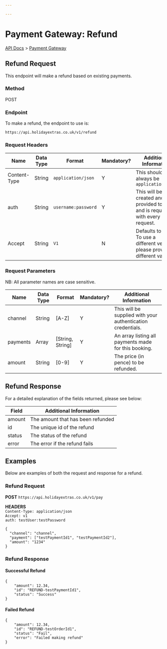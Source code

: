 ```yaml
---

---
```


# Payment Gateway: Refund

[API Docs](/payment-gateway/) > [Payment Gateway](refund)

## Refund Request

This endpoint will make a refund based on existing payments.

### Method

POST

### Endpoint

To make a refund, the endpoint to use is:

```
https://api.holidayextras.co.uk/v1/refund
```

### Request Headers

| Name  | Data Type | Format | Mandatory? | Additional Information |
| ----  | --------- | ------ | ---------- | ---------------------- |
| Content-Type | String | `application/json` | Y | This should always be `application/json` |
| auth   | String | `username:password` | Y | This will be created and provided to you, and is required with every request.|
| Accept | String | `V1` | N | Defaults to V1. To use a different version please provide a different value. |

### Request Parameters

NB: All parameter names are case sensitive.

 | Name  | Data Type | Format | Mandatory? | Additional Information |
 | ----  | --------- | ------ | ---------- | ---------------------- |
 | channel | String | [A-Z] | Y | This will be supplied with your authentication credentials. |
 | payments | Array | [String, String] | Y | An array listing all payments made for this booking. |
 | amount | String | [0-9] | Y | The price (in pence) to be refunded. |

## Refund Response

For a detailed explanation of the fields returned, please see below:

 | Field | Additional Information |
 | ----- | ---------------------- |
 | amount | The amount that has been refunded |
 | id | The unique id of the refund |
 | status | The status of the refund |
 | error | The error if the refund fails |

## Examples

Below are examples of both the request and response for a refund.

### Refund Request

**POST**  `https://api.holidayextras.co.uk/v1/pay`

**HEADERS** <br />
`Content-Type: application/json` <br />
`Accept: v1` <br />
`auth: testUser:testPassword`

```
{
  "channel": "channel",
  "payment": ["testPaymentId1", "testPaymentId2"],
  "amount": "1234"
}
```

### Refund Response

#### Successful Refund
```
{
    "amount": 12.34,
    "id": "REFUND-testPaymentId1",
    "status": "Success"
}
```

#### Failed Refund

```
{
    "amount": 12.34,
    "id": "REFUND-testOrderId1",
    "status": "Fail",
    "error": "Failed making refund"
}
```
